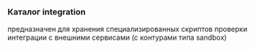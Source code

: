 ### Каталог integration

предназначен для хранения специализированных скриптов проверки интеграции с внешними сервисами (с контурами типа sandbox)
